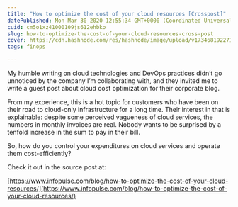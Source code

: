 ```yaml
---
title: "How to optimize the cost of your cloud resources [Crosspost]"
datePublished: Mon Mar 30 2020 12:55:34 GMT+0000 (Coordinated Universal Time)
cuid: cm5o1xz41000109js612ehbko
slug: how-to-optimize-the-cost-of-your-cloud-resources-cross-post
cover: https://cdn.hashnode.com/res/hashnode/image/upload/v1734681922718/1256b8f8-73f7-4ec7-9083-66314a98ef47.png
tags: finops

---
```


My humble writing on cloud technologies and DevOps practices didn’t go unnoticed by the company I’m collaborating with, and they invited me to write a guest post about cloud cost optimization for their corporate blog.

From my experience, this is a hot topic for customers who have been on their road to cloud-only infrastructure for a long time. Their interest in that is explainable: despite some perceived vagueness of cloud services, the numbers in monthly invoices are real. Nobody wants to be surprised by a tenfold increase in the sum to pay in their bill.

So, how do you control your expenditures on cloud services and operate them cost-efficiently?

Check it out in the source post at:

[https://www.infopulse.com/blog/how-to-optimize-the-cost-of-your-cloud-resources/](https://www.infopulse.com/blog/how-to-optimize-the-cost-of-your-cloud-resources/)